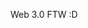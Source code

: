 Web 3.0 FTW :D


<!---
Shacoooo/Shacoooo is a ✨ special ✨ repository because its `README.md` (this file) appears on your GitHub profile.
You can click the Preview link to take a look at your changes.
--->
